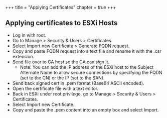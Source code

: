 +++
title = "Applying Certificates"
chapter = true
+++

## Applying certificates to ESXi Hosts
- Log in with root.
- Go to Manage > Security & Users > Certificates.
- Select Import new Certificate > Generate FQDN request.
- Copy and paste FQDN request into a text file and rename it with the .csr extension.
- Send file over to CA host so the CA can sign it.
    - Note: You can add the IP address of the ESXi host to the Subject Alternate Name to allow secure connections by specifying the FQDN (set to the CN) or the IP (set to the SAN).
- Send back signed cert in .pem format (Base64 ASCII encoded).
- Open the certificate file with a text editor.
- Back in ESXi under root privilege, go to Manage > Security & Users > Certificates.
- Select Import new Certificate.
- Copy and paste the .pem content into an empty box and select Import.
